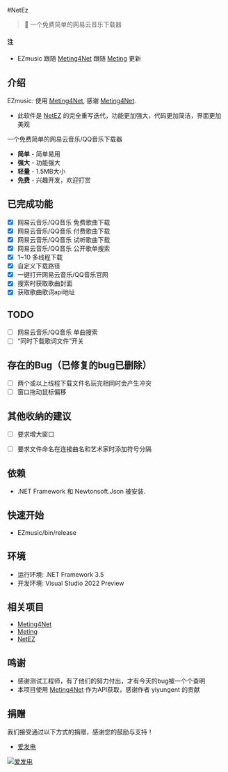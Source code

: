 #NetEz
> :cake: 一个免费简单的网易云音乐下载器

#### 注

- EZmusic 跟随 <a href="https://github.com/yiyungent/Meting4Net" target="_blank">Meting4Net</a> 跟随 <a href="https://github.com/metowolf/Meting" target="_blank">Meting</a> 更新



## 介绍

EZmusic: 使用 <a href="https://github.com/yiyungent/Meting4Net" target="_blank">Meting4Net</a>, 感谢 <a href="https://github.com/yiyungent/Meting4Net" target="_blank">Meting4Net</a>.   

* 此软件是 [NetEZ](https://github.com/POPCORNBOOM/NetEZ) 的完全重写迭代，功能更加强大，代码更加简洁，界面更加美观

一个免费简单的网易云音乐/QQ音乐下载器
 + **简单** - 简单易用
 + **强大** - 功能强大
 + **轻量** - 1.5MB大小
 + **免费** - 兴趣开发，欢迎打赏

## 已完成功能
- [x] 网易云音乐/QQ音乐 免费歌曲下载
- [x] 网易云音乐/QQ音乐 付费歌曲下载
- [x] 网易云音乐/QQ音乐 试听歌曲下载
- [x] 网易云音乐/QQ音乐 公开歌单搜索
- [x] 1~10 多线程下载
- [x] 自定义下载路径
- [x] 一键打开网易云音乐/QQ音乐官网
- [x] 搜索时获取歌曲封面
- [x] 获取歌曲歌词api地址
## TODO
- [ ] 网易云音乐/QQ音乐 单曲搜索
- [ ] “同时下载歌词文件”开关

## 存在的Bug（已修复的bug已删除）
- [ ] 两个或以上线程下载文件名玩完相同时会产生冲突
- [ ] 窗口拖动鼠标偏移

## 其他收纳的建议
- [ ] 要求增大窗口
- [ ] 要求文件命名在连接曲名和艺术家时添加符号分隔




## 依赖



- .NET Framework 和 Newtonsoft.Json 被安装.


## 快速开始
- EZmusic/bin/release


## 环境

- 运行环境: .NET Framework 3.5
- 开发环境: Visual Studio 2022 Preview

## 相关项目

- [Meting4Net](https://github.com/yiyungent/Meting4Net)
- [Meting](https://github.com/metowolf/Meting)
- [NetEZ](https://github.com/POPCORNBOOM/NetEZ)

## 鸣谢

- 感谢测试工程师，有了他们的努力付出，才有今天的bug被一个个查明
- 本项目使用 <a href="https://github.com/yiyungent/Meting4Net" target="_blank">Meting4Net</a> 作为API获取，感谢作者 yiyungent 的贡献


## 捐赠

我们接受通过以下方式的捐赠，感谢您的鼓励与支持！
- <a href="https://afdian.net/@PopcornBoom" target="_blank">爱发电</a>

[![爱发电](https://z3.ax1x.com/2021/04/04/cuwiDK.jpg)](https://imgtu.com/i/cuwiDK)

